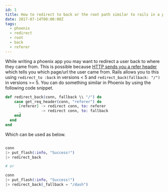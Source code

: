 ```yaml
---
id: 1
title: How to redirect to back or the root path similar to rails in a phoenix app
date: 2017-07-14T00:00:00Z
tags:
  - phoenix
  - redirect
  - root
  - back
  - referer
---
```


While writing a phoenix app you may want to redirect a user back to where they came
from. This is possible because [HTTP sends you a refer header](https://developer.mozilla.org/en-US/docs/Web/HTTP/Headers/Referer) which tells you which page/url the user came from.
Rails allows you to this using `redirect_to :back` in versions < 5 and `redirect_back(fallback: "/")` in versions >= 5. You can do something similar in Phoenix by using the following code snippet.

```elixir
def redirect_back(conn, fallback \\ "/") do
    case get_req_header(conn, "referer") do
      [referer] -> redirect conn, to: referer
      _         -> redirect conn, to: fallback
    end
  end
end
```

Which can be used as below.

```elixir

conn
|> put_flash(:info, "Success!")
|> redirect_back

# or

conn
|> put_flash(:info, "Success!")
|> redirect_back(_fallback = "/dash")

```
